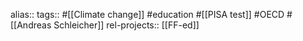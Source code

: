 alias::
tags:: #[[Climate change]] #education #[[PISA test]] #OECD #[[Andreas Schleicher]]
rel-projects:: [[FF-ed]]
